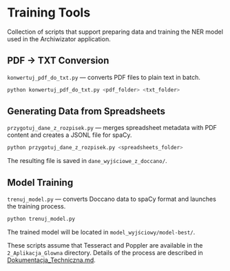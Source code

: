 # Training Tools

Collection of scripts that support preparing data and training the NER model used in the Archiwizator application.

## PDF → TXT Conversion

`konwertuj_pdf_do_txt.py` — converts PDF files to plain text in batch.

```bash
python konwertuj_pdf_do_txt.py <pdf_folder> <txt_folder>
```

## Generating Data from Spreadsheets

`przygotuj_dane_z_rozpisek.py` — merges spreadsheet metadata with PDF content and creates a JSONL file for spaCy.

```bash
python przygotuj_dane_z_rozpisek.py <spreadsheets_folder>
```

The resulting file is saved in `dane_wyjściowe_z_doccano/`.

## Model Training

`trenuj_model.py` — converts Doccano data to spaCy format and launches the training process.

```bash
python trenuj_model.py
```

The trained model will be located in `model_wyjściowy/model-best/`.

These scripts assume that Tesseract and Poppler are available in the `2_Aplikacja_Glowna` directory. Details of the process are described in [Dokumentacja_Techniczna.md](../Dokumentacja_Techniczna.md).
